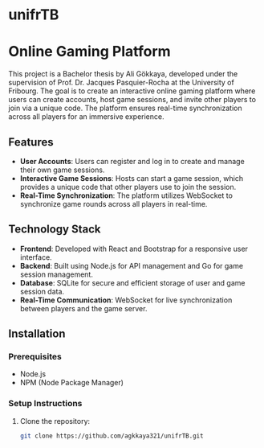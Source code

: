 # unifrTB

# Online Gaming Platform

This project is a Bachelor thesis by Ali Gökkaya, developed under the supervision of Prof. Dr. Jacques Pasquier-Rocha at the University of Fribourg. The goal is to create an interactive online gaming platform where users can create accounts, host game sessions, and invite other players to join via a unique code. The platform ensures real-time synchronization across all players for an immersive experience.

## Features

- **User Accounts**: Users can register and log in to create and manage their own game sessions.
- **Interactive Game Sessions**: Hosts can start a game session, which provides a unique code that other players use to join the session.
- **Real-Time Synchronization**: The platform utilizes WebSocket to synchronize game rounds across all players in real-time.

## Technology Stack

- **Frontend**: Developed with React and Bootstrap for a responsive user interface.
- **Backend**: Built using Node.js for API management and Go for game session management.
- **Database**: SQLite for secure and efficient storage of user and game session data.
- **Real-Time Communication**: WebSocket for live synchronization between players and the game server.

## Installation

### Prerequisites

- Node.js
- NPM (Node Package Manager)

### Setup Instructions

1. Clone the repository:
   ```bash
   git clone https://github.com/agkkaya321/unifrTB.git
   ```
